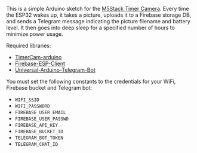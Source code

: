 This is a simple Arduino sketch for the [M5Stack Timer Camera](https://docs.m5stack.com/en/unit/timercam). Every time the ESP32 wakes up, it takes a picture, uploads it to a Firebase storage DB, and sends a Telegram message indicating the picture filename and battery level. It then goes into deep sleep for a specified number of hours to minimize power usage.

Required libraries:
- [TimerCam-arduino](https://github.com/m5stack/TimerCam-arduino)
- [Firebase-ESP-Client](https://github.com/mobizt/Firebase-ESP-Client)
- [Universal-Arduino-Telegram-Bot](https://github.com/witnessmenow/Universal-Arduino-Telegram-Bot)

You must set the following constants to the credentials for your WiFi, Firebase bucket and Telegram bot:

- `WIFI_SSID`
- `WIFI_PASSWORD`
- `FIREBASE_USER_EMAIL`
- `FIREBASE_USER_PASSWD`
- `FIREBASE_API_KEY`
- `FIREBASE_BUCKET_ID`
- `TELEGRAM_BOT_TOKEN`
- `TELEGRAM_CHAT_ID`
